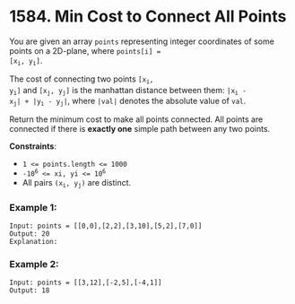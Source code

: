 # 1584. Min Cost to Connect All Points

You are given an array `points` representing integer coordinates of some points on a 2D-plane, where <code>points[i] = [x<sub>i</sub>, y<sub>i</sub>]</code>.

The cost of connecting two points <code>[x<sub>i</sub>, y<sub>i</sub>]</code> and <code>[x<sub>j</sub>, y<sub>j</sub>]</code> is the manhattan distance between them: <code>|x<sub>i</sub> - x<sub>j</sub>| + |y<sub>i</sub> - y<sub>j</sub>|</code>, where `|val|` denotes the absolute value of `val`.

Return the minimum cost to make all points connected. All points are connected if there is **exactly one** simple path between any two points.

**Constraints**:
- `1 <= points.length <= 1000`
- <code>-10<sup>6</sup> <= xi, yi <= 10<sup>6</sup></code>
- All pairs <code>(x<sub>i</sub>, y<sub>j</sub>)</code> are distinct.

### Example 1:
```
Input: points = [[0,0],[2,2],[3,10],[5,2],[7,0]]
Output: 20
Explanation: 
```

### Example 2:
```
Input: points = [[3,12],[-2,5],[-4,1]]
Output: 18
```

